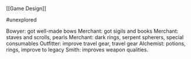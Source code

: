 [[Game Design]]

#unexplored 

Bowyer: got well-made bows
Merchant: got sigils and books
Merchant: staves and scrolls, pearls
Merchant: dark rings, serpent spherers, special consumables
Outfitter: improve travel gear, travel gear
Alchemist: potions, rings, improve to legacy
Smith: improves weapon qualities.
